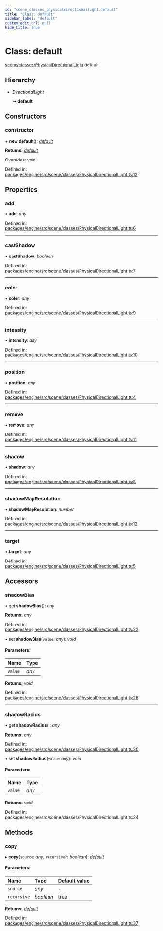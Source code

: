 ```yaml
---
id: "scene_classes_physicaldirectionallight.default"
title: "Class: default"
sidebar_label: "default"
custom_edit_url: null
hide_title: true
---
```


# Class: default

[scene/classes/PhysicalDirectionalLight](../modules/scene_classes_physicaldirectionallight.md).default

## Hierarchy

* *DirectionalLight*

  ↳ **default**

## Constructors

### constructor

\+ **new default**(): [*default*](scene_classes_physicaldirectionallight.default.md)

**Returns:** [*default*](scene_classes_physicaldirectionallight.default.md)

Overrides: void

Defined in: [packages/engine/src/scene/classes/PhysicalDirectionalLight.ts:12](https://github.com/xr3ngine/xr3ngine/blob/716a06460/packages/engine/src/scene/classes/PhysicalDirectionalLight.ts#L12)

## Properties

### add

• **add**: *any*

Defined in: [packages/engine/src/scene/classes/PhysicalDirectionalLight.ts:6](https://github.com/xr3ngine/xr3ngine/blob/716a06460/packages/engine/src/scene/classes/PhysicalDirectionalLight.ts#L6)

___

### castShadow

• **castShadow**: *boolean*

Defined in: [packages/engine/src/scene/classes/PhysicalDirectionalLight.ts:7](https://github.com/xr3ngine/xr3ngine/blob/716a06460/packages/engine/src/scene/classes/PhysicalDirectionalLight.ts#L7)

___

### color

• **color**: *any*

Defined in: [packages/engine/src/scene/classes/PhysicalDirectionalLight.ts:9](https://github.com/xr3ngine/xr3ngine/blob/716a06460/packages/engine/src/scene/classes/PhysicalDirectionalLight.ts#L9)

___

### intensity

• **intensity**: *any*

Defined in: [packages/engine/src/scene/classes/PhysicalDirectionalLight.ts:10](https://github.com/xr3ngine/xr3ngine/blob/716a06460/packages/engine/src/scene/classes/PhysicalDirectionalLight.ts#L10)

___

### position

• **position**: *any*

Defined in: [packages/engine/src/scene/classes/PhysicalDirectionalLight.ts:4](https://github.com/xr3ngine/xr3ngine/blob/716a06460/packages/engine/src/scene/classes/PhysicalDirectionalLight.ts#L4)

___

### remove

• **remove**: *any*

Defined in: [packages/engine/src/scene/classes/PhysicalDirectionalLight.ts:11](https://github.com/xr3ngine/xr3ngine/blob/716a06460/packages/engine/src/scene/classes/PhysicalDirectionalLight.ts#L11)

___

### shadow

• **shadow**: *any*

Defined in: [packages/engine/src/scene/classes/PhysicalDirectionalLight.ts:8](https://github.com/xr3ngine/xr3ngine/blob/716a06460/packages/engine/src/scene/classes/PhysicalDirectionalLight.ts#L8)

___

### shadowMapResolution

• **shadowMapResolution**: *number*

Defined in: [packages/engine/src/scene/classes/PhysicalDirectionalLight.ts:12](https://github.com/xr3ngine/xr3ngine/blob/716a06460/packages/engine/src/scene/classes/PhysicalDirectionalLight.ts#L12)

___

### target

• **target**: *any*

Defined in: [packages/engine/src/scene/classes/PhysicalDirectionalLight.ts:5](https://github.com/xr3ngine/xr3ngine/blob/716a06460/packages/engine/src/scene/classes/PhysicalDirectionalLight.ts#L5)

## Accessors

### shadowBias

• get **shadowBias**(): *any*

**Returns:** *any*

Defined in: [packages/engine/src/scene/classes/PhysicalDirectionalLight.ts:22](https://github.com/xr3ngine/xr3ngine/blob/716a06460/packages/engine/src/scene/classes/PhysicalDirectionalLight.ts#L22)

• set **shadowBias**(`value`: *any*): *void*

#### Parameters:

Name | Type |
:------ | :------ |
`value` | *any* |

**Returns:** *void*

Defined in: [packages/engine/src/scene/classes/PhysicalDirectionalLight.ts:26](https://github.com/xr3ngine/xr3ngine/blob/716a06460/packages/engine/src/scene/classes/PhysicalDirectionalLight.ts#L26)

___

### shadowRadius

• get **shadowRadius**(): *any*

**Returns:** *any*

Defined in: [packages/engine/src/scene/classes/PhysicalDirectionalLight.ts:30](https://github.com/xr3ngine/xr3ngine/blob/716a06460/packages/engine/src/scene/classes/PhysicalDirectionalLight.ts#L30)

• set **shadowRadius**(`value`: *any*): *void*

#### Parameters:

Name | Type |
:------ | :------ |
`value` | *any* |

**Returns:** *void*

Defined in: [packages/engine/src/scene/classes/PhysicalDirectionalLight.ts:34](https://github.com/xr3ngine/xr3ngine/blob/716a06460/packages/engine/src/scene/classes/PhysicalDirectionalLight.ts#L34)

## Methods

### copy

▸ **copy**(`source`: *any*, `recursive?`: *boolean*): [*default*](scene_classes_physicaldirectionallight.default.md)

#### Parameters:

Name | Type | Default value |
:------ | :------ | :------ |
`source` | *any* | - |
`recursive` | *boolean* | true |

**Returns:** [*default*](scene_classes_physicaldirectionallight.default.md)

Defined in: [packages/engine/src/scene/classes/PhysicalDirectionalLight.ts:37](https://github.com/xr3ngine/xr3ngine/blob/716a06460/packages/engine/src/scene/classes/PhysicalDirectionalLight.ts#L37)
